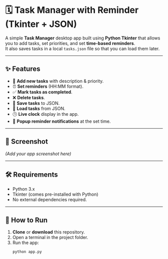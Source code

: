 # 🗓️ Task Manager with Reminder (Tkinter + JSON)

A simple **Task Manager** desktop app built using **Python Tkinter** that allows you to add tasks, set priorities, and set **time-based reminders**.  
It also saves tasks in a local `tasks.json` file so that you can load them later.

---

## ✨ Features
- 📝 **Add new tasks** with description & priority.
- ⏰ **Set reminders** (HH:MM format).
- ✅ **Mark tasks as completed**.
- ❌ **Delete tasks**.
- 💾 **Save tasks** to JSON.
- 📂 **Load tasks** from JSON.
- 🕒 **Live clock** display in the app.
- 🔔 **Popup reminder notifications** at the set time.

---

## 📸 Screenshot
*(Add your app screenshot here)*

---

## 🛠️ Requirements
- Python 3.x
- Tkinter (comes pre-installed with Python)
- No external dependencies required.

---

## 🚀 How to Run
1. **Clone** or **download** this repository.
2. Open a terminal in the project folder.
3. Run the app:
   ```bash
   python app.py

